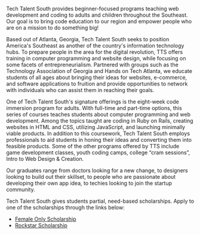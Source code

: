 Tech Talent South provides beginner-focused programs teaching web development
and coding to adults and children throughout the Southeast. Our goal is to
bring code education to our region and empower people who are on a mission to
do something big!

Based out of Atlanta, Georgia, Tech Talent South seeks to position America's
Southeast as another of the country's information technology hubs. To prepare
people in the area for the digital revolution, TTS offers training in computer
programming and website design, while focusing on some facets of
entrepreneurialism. Partnered with groups such as the Technology Association
of Georgia and Hands on Tech Atlanta, we educate students of all ages about
bringing their ideas for websites, e-commerce, and software applications to
fruition and provide opportunities to network with individuals who can assist
them in reaching their goals.

One of Tech Talent South's signature offerings is the eight-week code
immersion program for adults. With full-time and part-time options, this
series of courses teaches students about computer programming and web
development. Among the topics taught are coding in Ruby on Rails, creating
websites in HTML and CSS, utilizing JavaScript, and launching minimally viable
products. In addition to this coursework, Tech Talent South employs
professionals to aid students in honing their ideas and converting them into
feasible products. Some of the other programs offered by TTS include game
development classes, youth coding camps, college “cram sessions”, Intro to Web
Design & Creation.

Our graduates range from doctors looking for a new change, to designers
looking to build out their skillset, to people who are passionate about
developing their own app idea, to techies looking to join the startup
community.

Tech Talent South gives students partial, need-based scholarships. Apply to one of the scholarships through the links below:
<ul>
  <li><a href="http://form.jotformpro.com/form/40617774908969/?utm_source=bootcamp-finder">Female Only Scholarship</a></li>
  <li><a href="https://form.jotform.com/41735358393967/?utm_source=bootcamp-finder">Rockstar Scholarship</a></li>
</ul>
